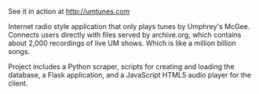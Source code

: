 See it in action at http://umtunes.com

Internet radio style application that only plays tunes by Umphrey's McGee. Connects users directly with files served by archive.org, which contains about 2,000 recordings of live UM shows. Which is like a million billion songs.

Project includes a Python scraper, scripts for creating and loading the database,
a Flask application, and a JavaScript HTML5 audio player for the client.
